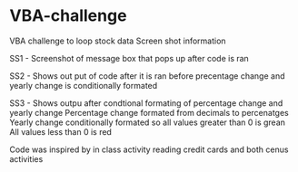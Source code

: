 # VBA-challenge
VBA challenge to loop stock data
Screen shot information
  
  SS1 - Screenshot of message box that pops up after code is ran
  
  SS2 - Shows out put of code after it is ran before precentage change and yearly change is conditionally formated
  
  SS3 - Shows outpu after condtional formating of percentage change and yearly change
            Percentage change formated from decimals to percenatges
            Yearly change conditionally formated so all values greater than 0 is grean
            All values less than 0 is red

Code was inspired by in class activity reading credit cards and both cenus activities 
